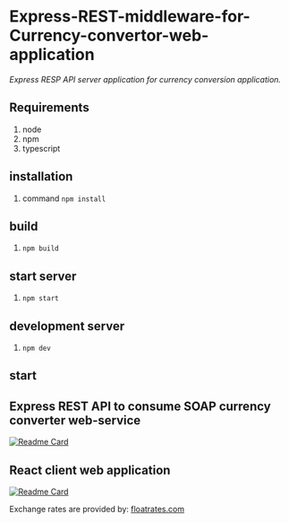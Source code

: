 # Express-REST-middleware-for-Currency-convertor-web-application

_Express RESP API server application for currency conversion application._

## Requirements

1. node
2. npm
3. typescript

## installation

1. command `npm install`

## build

1. `npm build`

## start server

1. `npm start`

## development server

1. `npm dev`

## start

## Express REST API to consume SOAP currency converter web-service

[![Readme Card](https://github-readme-stats.vercel.app/api/pin/?username=ramesh-x90&repo=Express-REST-middleware-for-Currency-convertor-web-application)](https://github.com/ramesh-x90/Express-REST-middleware-for-Currency-convertor-web-application.git)

## React client web application

[![Readme Card](https://github-readme-stats.vercel.app/api/pin/?username=ramesh-x90&repo=react-client-for-currency-converter-webservice)](https://github.com/ramesh-x90/react-client-for-currency-converter-webservice.git)

Exchange rates are provided by: [floatrates.com](https://www.floatrates.com/json-feeds.html)

